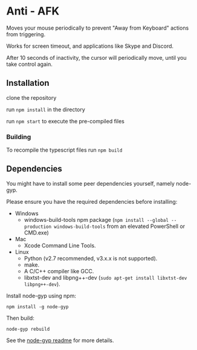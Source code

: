# Anti - AFK

Moves your mouse periodically to prevent "Away from Keyboard" actions from triggering.

Works for screen timeout, and applications like Skype and Discord.  

After 10 seconds of inactivity, the cursor will periodically move,
until you take control again.

## Installation

clone the repository 

run `npm install` in the directory

run `npm start` to execute the pre-compiled files

### Building

To recompile the typescript files run `npm build`

## Dependencies

You might have to install some peer dependencies yourself,
namely node-gyp.

Please ensure you have the required dependencies before installing:

* Windows
  * windows-build-tools npm package (`npm install --global --production windows-build-tools` from an elevated PowerShell or CMD.exe)
* Mac
  * Xcode Command Line Tools.
* Linux
  * Python (v2.7 recommended, v3.x.x is not supported).
  * make.
  * A C/C++ compiler like GCC.
  * libxtst-dev and libpng++-dev (`sudo apt-get install libxtst-dev libpng++-dev`).

Install node-gyp using npm:

```
npm install -g node-gyp
```

Then build:

```
node-gyp rebuild
```

See the [node-gyp readme](https://github.com/nodejs/node-gyp#installation) for more details.
